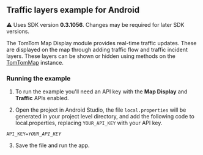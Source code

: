 ## Traffic layers example for Android ##

:warning: Uses SDK version **0.3.1056**. Changes may be required for later SDK versions.

The TomTom Map Display module provides real-time traffic updates. These are displayed on the map through adding traffic flow and traffic incident layers. These layers can be shown or hidden using methods on the [TomTomMap](https://developer.tomtom.com/assets/downloads/tomtom-sdks/android/api-reference/0.3.509/maps/display/com.tomtom.sdk.maps.display/-tom-tom-map/index.html) instance.

### Running the example ###

1. To run the example you'll need an API key with the **Map Display** and **Traffic** APIs enabled.

2. Open the project in Android Studio, the file `local.properties` will be generated in your project level directory, and add the following code to local.properties, replacing `YOUR_API_KEY` with your API key.

<code>API\_KEY=*YOUR\_API\_KEY*</code>

3. Save the file and run the app.